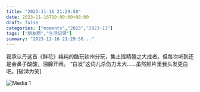 ```yaml
---
title: "2023-11-16 21:29:58"
date: 2023-11-16T10:00:00+08:00
draft: false
categories: ["moments","2023","2023-11"]
tags: ["朋友圈","生活记录"]
summary: "2023-11-16 21:29:58..."
---
```


我承认丹这首《鲜花》纯纯的酷玩钦州分玩，集土摇精髓之大成者。但每次听到还是会鼻子酸酸，泪腺开闸。 “白发”这词儿杀伤力太大……虽然照片里我头发更白吧。[破涕为笑]

![Media 1](/Moments/photos/2023-11-16/202311162129580.jpg)

